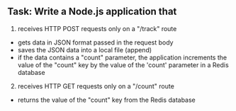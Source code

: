 ## Task: Write a Node.js application that

1. receives HTTP POST requests only on a "/track" route
* gets data in JSON format passed in the request body
* saves the JSON data into a local file (append)
* if the data contains a "count" parameter, the application increments the value of the "count" key by the value of the 'count' parameter in a Redis database

2. receives HTTP GET requests only on a "/count" route
* returns the value of the "count" key from the Redis database
